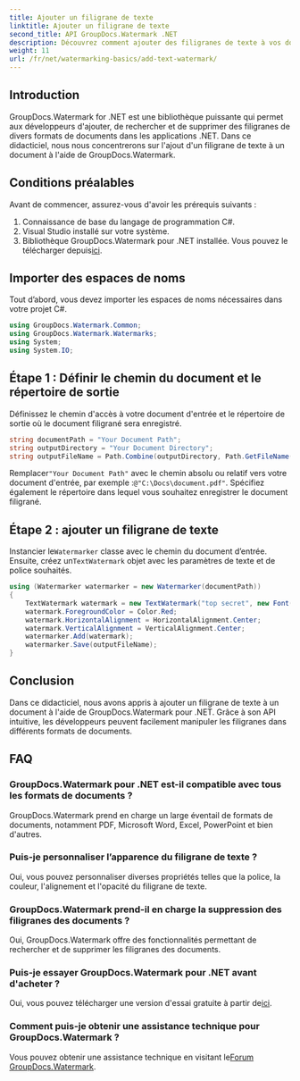 ```yaml
---
title: Ajouter un filigrane de texte
linktitle: Ajouter un filigrane de texte
second_title: API GroupDocs.Watermark .NET
description: Découvrez comment ajouter des filigranes de texte à vos documents à l'aide de Groupdocs Watermark for .NET avec ce guide étape par étape.
weight: 11
url: /fr/net/watermarking-basics/add-text-watermark/
---
```

## Introduction
GroupDocs.Watermark for .NET est une bibliothèque puissante qui permet aux développeurs d'ajouter, de rechercher et de supprimer des filigranes de divers formats de documents dans les applications .NET. Dans ce didacticiel, nous nous concentrerons sur l'ajout d'un filigrane de texte à un document à l'aide de GroupDocs.Watermark.
## Conditions préalables
Avant de commencer, assurez-vous d'avoir les prérequis suivants :
1. Connaissance de base du langage de programmation C#.
2. Visual Studio installé sur votre système.
3.  Bibliothèque GroupDocs.Watermark pour .NET installée. Vous pouvez le télécharger depuis[ici](https://releases.groupdocs.com/Watermark/net/).

## Importer des espaces de noms
Tout d’abord, vous devez importer les espaces de noms nécessaires dans votre projet C#.
```csharp
using GroupDocs.Watermark.Common;
using GroupDocs.Watermark.Watermarks;
using System;
using System.IO;
```
## Étape 1 : Définir le chemin du document et le répertoire de sortie
Définissez le chemin d'accès à votre document d'entrée et le répertoire de sortie où le document filigrané sera enregistré.
```csharp
string documentPath = "Your Document Path";
string outputDirectory = "Your Document Directory";
string outputFileName = Path.Combine(outputDirectory, Path.GetFileName(documentPath));
```
 Remplacer`"Your Document Path"` avec le chemin absolu ou relatif vers votre document d'entrée, par exemple :`@"C:\Docs\document.pdf"`. Spécifiez également le répertoire dans lequel vous souhaitez enregistrer le document filigrané.
## Étape 2 : ajouter un filigrane de texte
 Instancier le`Watermarker` classe avec le chemin du document d’entrée. Ensuite, créez un`TextWatermark` objet avec les paramètres de texte et de police souhaités.
```csharp
using (Watermarker watermarker = new Watermarker(documentPath))
{
    TextWatermark watermark = new TextWatermark("top secret", new Font("Arial", 36));
    watermark.ForegroundColor = Color.Red;
    watermark.HorizontalAlignment = HorizontalAlignment.Center;
    watermark.VerticalAlignment = VerticalAlignment.Center;
    watermarker.Add(watermark);
    watermarker.Save(outputFileName);
}
```

## Conclusion
Dans ce didacticiel, nous avons appris à ajouter un filigrane de texte à un document à l'aide de GroupDocs.Watermark pour .NET. Grâce à son API intuitive, les développeurs peuvent facilement manipuler les filigranes dans différents formats de documents.
## FAQ
### GroupDocs.Watermark pour .NET est-il compatible avec tous les formats de documents ?
GroupDocs.Watermark prend en charge un large éventail de formats de documents, notamment PDF, Microsoft Word, Excel, PowerPoint et bien d'autres.
### Puis-je personnaliser l’apparence du filigrane de texte ?
Oui, vous pouvez personnaliser diverses propriétés telles que la police, la couleur, l'alignement et l'opacité du filigrane de texte.
### GroupDocs.Watermark prend-il en charge la suppression des filigranes des documents ?
Oui, GroupDocs.Watermark offre des fonctionnalités permettant de rechercher et de supprimer les filigranes des documents.
### Puis-je essayer GroupDocs.Watermark pour .NET avant d'acheter ?
 Oui, vous pouvez télécharger une version d'essai gratuite à partir de[ici](https://releases.groupdocs.com/).
### Comment puis-je obtenir une assistance technique pour GroupDocs.Watermark ?
 Vous pouvez obtenir une assistance technique en visitant le[Forum GroupDocs.Watermark](https://forum.groupdocs.com/c/watermark/19).